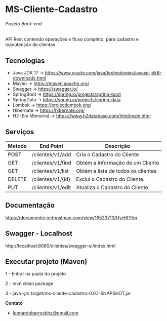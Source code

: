 # MS-Cliente-Cadastro
###### Projeto Back-end 
API Rest contendo operações e fluxo completo, para cadastro e manutenção de clientes


## Tecnologias

- Java JDK 17      -> https://www.oracle.com/java/technologies/javase-jdk8-downloads.html
- Maven           -> https://maven.apache.org/
- Swagger         -> https://swagger.io/
- SpringBoot      -> https://spring.io/projects/spring-boot
- SpringData      -> https://spring.io/projects/spring-data
- Lombok          -> https://projectlombok.org/
- Hibernate       -> https://hibernate.org/
- H2 (Em Memoria) -> https://www.h2database.com/html/main.html


## Serviços

| Metodo  |  End Point  | Descrição |
| ------------| ---------|---------|
|  POST  | /clientes/v1/add     | Cria o Cadastro do Cliente  |
|  GET  |  /clientes/v1/find     | Obtém a informação de um Cliente |
|  GET  |  /clientes/v1/list   | Obtém a lista de todos os clientes |
|  DELETE  |  /clientes/v1/{id}     | Exclui o Cadastro do Cliente. |
|  PUT  |  /clientes/v1/edit     | Atualiza o Cadastro do Cliente. |

## Documentação
https://documenter.getpostman.com/view/16523713/UyrHfYfm

## Swagger - Localhost
http://localhost:8080/clientes/swagger-ui/index.html
  
## Executar projeto (Maven)
1 - Entrar na pasta do projeto

2 - mvn clean package

3 - java -jar target/ms-cliente-cadastro-0.0.1-SNAPSHOT.jar




 **Contato**
* leonardobarrosbhz@gmail.com
